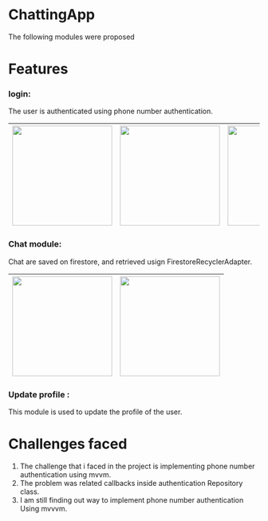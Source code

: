 # ChattingApp
The following modules were proposed

# Features
 ### login:
  The user is authenticated using phone number authentication.

| <img src="https://user-images.githubusercontent.com/43025057/106880987-00263980-6703-11eb-8756-01a61c9e20fb.jpg" width="200"/> | <img src="https://user-images.githubusercontent.com/43025057/106881005-04525700-6703-11eb-85fa-74cfa552ad5b.jpg" width="200"/> | <img src="https://user-images.githubusercontent.com/43025057/106880992-01576680-6703-11eb-8d6e-340e34929c0e.jpg" width="200"/> |
|----|----|----|


 ### Chat module: 
 Chat are saved on firestore, and retrieved usign FirestoreRecyclerAdapter.
 
| <img src="https://user-images.githubusercontent.com/43025057/106881008-05838400-6703-11eb-999e-0011a22f4ad0.jpg" width="200"/>| <img src="https://user-images.githubusercontent.com/43025057/106880970-fbfa1c00-6702-11eb-8bd8-1d54c8970a22.jpg" width="200"/> |
|---|-----|


### Update profile :
This module is used to update the profile of the user.


# Challenges faced
 1. The challenge that i faced in the project is 
    implementing phone number authentication using mvvm.
 2. The problem was related callbacks 
    inside authentication Repository class.
 3. I am still finding out way to implement phone number authentication
    Using mvvvm.
 
